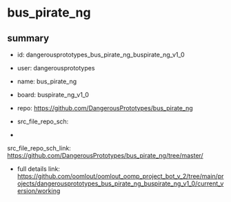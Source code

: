 # bus_pirate_ng
 
## summary 
* id: dangerousprototypes_bus_pirate_ng_buspirate_ng_v1_0
* user: dangerousprototypes
* name: bus_pirate_ng
* board: buspirate_ng_v1_0
* repo: https://github.com/DangerousPrototypes/bus_pirate_ng



* src_file_repo_sch: 
*
 src_file_repo_sch_link: https://github.com/DangerousPrototypes/bus_pirate_ng/tree/master/
* full details link: https://github.com/oomlout/oomlout_oomp_project_bot_v_2/tree/main/projects/dangerousprototypes_bus_pirate_ng_buspirate_ng_v1_0/current_version/working  






